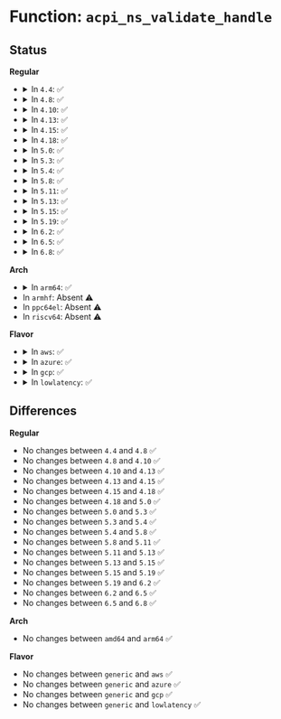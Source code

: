 # Function: <code>acpi_ns_validate_handle</code>

## Status
<b>Regular</b>
<ul>
<li>
<details>
<summary>In <code>4.4</code>: ✅</summary>

```c
struct acpi_namespace_node *acpi_ns_validate_handle(acpi_handle handle);
```

**Collision:** Unique Global

**Inline:** No

**Transformation:** False

**Instances:**

```
In drivers/acpi/acpica/nsutils.c (ffffffff8149f2f8)
Location: drivers/acpi/acpica/nsutils.c:561
Inline: False
Direct callers:
  - drivers/acpi/acpica/evhandler.c:acpi_ev_install_handler
  - drivers/acpi/acpica/evregion.c:acpi_ev_reg_run
  - drivers/acpi/acpica/nsnames.c:acpi_ns_handle_to_pathname
  - drivers/acpi/acpica/nsxfeval.c:acpi_evaluate_object
  - drivers/acpi/acpica/nsxfname.c:acpi_get_handle
  - drivers/acpi/acpica/nsxfname.c:acpi_get_object_info
```
**Symbols:**

```
ffffffff8149f2f8-ffffffff8149f323: acpi_ns_validate_handle (STB_GLOBAL)
```
</details>
</li>
<li>
<details>
<summary>In <code>4.8</code>: ✅</summary>

```c
struct acpi_namespace_node *acpi_ns_validate_handle(acpi_handle handle);
```

**Collision:** Unique Global

**Inline:** No

**Transformation:** False

**Instances:**

```
In drivers/acpi/acpica/nsutils.c (ffffffff814ee60a)
Location: drivers/acpi/acpica/nsutils.c:562
Inline: False
Direct callers:
  - drivers/acpi/acpica/evhandler.c:acpi_ev_install_handler
  - drivers/acpi/acpica/evregion.c:acpi_ev_reg_run
  - drivers/acpi/acpica/nsnames.c:acpi_ns_handle_to_pathname
  - drivers/acpi/acpica/nsxfeval.c:acpi_evaluate_object
  - drivers/acpi/acpica/nsxfname.c:acpi_get_object_info
  - drivers/acpi/acpica/nsxfname.c:acpi_get_handle
```
**Symbols:**

```
ffffffff814ee60a-ffffffff814ee635: acpi_ns_validate_handle (STB_GLOBAL)
```
</details>
</li>
<li>
<details>
<summary>In <code>4.10</code>: ✅</summary>

```c
struct acpi_namespace_node *acpi_ns_validate_handle(acpi_handle handle);
```

**Collision:** Unique Global

**Inline:** No

**Transformation:** False

**Instances:**

```
In drivers/acpi/acpica/nsutils.c (ffffffff81511072)
Location: drivers/acpi/acpica/nsutils.c:562
Inline: False
Direct callers:
  - drivers/acpi/acpica/evhandler.c:acpi_ev_install_handler
  - drivers/acpi/acpica/evregion.c:acpi_ev_reg_run
  - drivers/acpi/acpica/nsnames.c:acpi_ns_handle_to_pathname
  - drivers/acpi/acpica/nsnames.c:acpi_ns_handle_to_name
  - drivers/acpi/acpica/nsxfeval.c:acpi_evaluate_object
  - drivers/acpi/acpica/nsxfname.c:acpi_get_object_info
  - drivers/acpi/acpica/nsxfname.c:acpi_get_handle
```
**Symbols:**

```
ffffffff81511072-ffffffff8151109d: acpi_ns_validate_handle (STB_GLOBAL)
```
</details>
</li>
<li>
<details>
<summary>In <code>4.13</code>: ✅</summary>

```c
struct acpi_namespace_node *acpi_ns_validate_handle(acpi_handle handle);
```

**Collision:** Unique Global

**Inline:** No

**Transformation:** False

**Instances:**

```
In drivers/acpi/acpica/nsutils.c (ffffffff81521721)
Location: drivers/acpi/acpica/nsutils.c:562
Inline: False
Direct callers:
  - drivers/acpi/acpica/evregion.c:acpi_ev_reg_run
  - drivers/acpi/acpica/nsnames.c:acpi_ns_handle_to_pathname
  - drivers/acpi/acpica/nsnames.c:acpi_ns_handle_to_name
  - drivers/acpi/acpica/nsxfeval.c:acpi_evaluate_object
  - drivers/acpi/acpica/nsxfname.c:acpi_get_object_info
  - drivers/acpi/acpica/nsxfname.c:acpi_get_handle
  - drivers/acpi/acpica/rsxface.c:acpi_rs_validate_parameters
```
**Symbols:**

```
ffffffff81521721-ffffffff81521748: acpi_ns_validate_handle (STB_GLOBAL)
```
</details>
</li>
<li>
<details>
<summary>In <code>4.15</code>: ✅</summary>

```c
struct acpi_namespace_node *acpi_ns_validate_handle(acpi_handle handle);
```

**Collision:** Unique Global

**Inline:** No

**Transformation:** False

**Instances:**

```
In drivers/acpi/acpica/nsutils.c (ffffffff8157586c)
Location: drivers/acpi/acpica/nsutils.c:562
Inline: False
Direct callers:
  - drivers/acpi/acpica/evregion.c:acpi_ev_reg_run
  - drivers/acpi/acpica/nsdump.c:acpi_ns_dump_one_object_path
  - drivers/acpi/acpica/nsnames.c:acpi_ns_handle_to_pathname
  - drivers/acpi/acpica/nsnames.c:acpi_ns_handle_to_name
  - drivers/acpi/acpica/nsxfeval.c:acpi_evaluate_object
  - drivers/acpi/acpica/nsxfname.c:acpi_get_object_info
  - drivers/acpi/acpica/nsxfname.c:acpi_get_handle
  - drivers/acpi/acpica/rsxface.c:acpi_rs_validate_parameters
```
**Symbols:**

```
ffffffff8157586c-ffffffff8157589f: acpi_ns_validate_handle (STB_GLOBAL)
```
</details>
</li>
<li>
<details>
<summary>In <code>4.18</code>: ✅</summary>

```c
struct acpi_namespace_node *acpi_ns_validate_handle(acpi_handle handle);
```

**Collision:** Unique Global

**Inline:** No

**Transformation:** False

**Instances:**

```
In drivers/acpi/acpica/nsutils.c (ffffffff815ac7de)
Location: drivers/acpi/acpica/nsutils.c:528
Inline: False
Direct callers:
  - drivers/acpi/acpica/evregion.c:acpi_ev_reg_run
  - drivers/acpi/acpica/nsdump.c:acpi_ns_dump_one_object_path
  - drivers/acpi/acpica/nsnames.c:acpi_ns_handle_to_pathname
  - drivers/acpi/acpica/nsnames.c:acpi_ns_handle_to_name
  - drivers/acpi/acpica/nsxfeval.c:acpi_evaluate_object
  - drivers/acpi/acpica/nsxfname.c:acpi_get_object_info
  - drivers/acpi/acpica/nsxfname.c:acpi_get_handle
  - drivers/acpi/acpica/rsxface.c:acpi_rs_validate_parameters
```
**Symbols:**

```
ffffffff815ac7de-ffffffff815ac811: acpi_ns_validate_handle (STB_GLOBAL)
```
</details>
</li>
<li>
<details>
<summary>In <code>5.0</code>: ✅</summary>

```c
struct acpi_namespace_node *acpi_ns_validate_handle(acpi_handle handle);
```

**Collision:** Unique Global

**Inline:** No

**Transformation:** False

**Instances:**

```
In drivers/acpi/acpica/nsutils.c (ffffffff815c57d5)
Location: drivers/acpi/acpica/nsutils.c:528
Inline: False
Direct callers:
  - drivers/acpi/acpica/evregion.c:acpi_ev_reg_run
  - drivers/acpi/acpica/nsdump.c:acpi_ns_dump_one_object_path
  - drivers/acpi/acpica/nsnames.c:acpi_ns_handle_to_pathname
  - drivers/acpi/acpica/nsnames.c:acpi_ns_handle_to_name
  - drivers/acpi/acpica/nsxfeval.c:acpi_evaluate_object
  - drivers/acpi/acpica/nsxfname.c:acpi_get_object_info
  - drivers/acpi/acpica/nsxfname.c:acpi_get_handle
  - drivers/acpi/acpica/rsxface.c:acpi_rs_validate_parameters
```
**Symbols:**

```
ffffffff815c57d5-ffffffff815c5808: acpi_ns_validate_handle (STB_GLOBAL)
```
</details>
</li>
<li>
<details>
<summary>In <code>5.3</code>: ✅</summary>

```c
struct acpi_namespace_node *acpi_ns_validate_handle(acpi_handle handle);
```

**Collision:** Unique Global

**Inline:** No

**Transformation:** False

**Instances:**

```
In drivers/acpi/acpica/nsutils.c (ffffffff815f70d0)
Location: drivers/acpi/acpica/nsutils.c:528
Inline: False
Direct callers:
  - drivers/acpi/acpica/evregion.c:acpi_ev_reg_run
  - drivers/acpi/acpica/nsdump.c:acpi_ns_dump_one_object_path
  - drivers/acpi/acpica/nsnames.c:acpi_ns_handle_to_pathname
  - drivers/acpi/acpica/nsnames.c:acpi_ns_handle_to_name
  - drivers/acpi/acpica/nsxfeval.c:acpi_evaluate_object
  - drivers/acpi/acpica/nsxfname.c:acpi_get_object_info
  - drivers/acpi/acpica/nsxfname.c:acpi_get_handle
  - drivers/acpi/acpica/rsxface.c:acpi_rs_validate_parameters
```
**Symbols:**

```
ffffffff815f70d0-ffffffff815f7109: acpi_ns_validate_handle (STB_GLOBAL)
```
</details>
</li>
<li>
<details>
<summary>In <code>5.4</code>: ✅</summary>

```c
struct acpi_namespace_node *acpi_ns_validate_handle(acpi_handle handle);
```

**Collision:** Unique Global

**Inline:** No

**Transformation:** False

**Instances:**

```
In drivers/acpi/acpica/nsutils.c (ffffffff81618576)
Location: drivers/acpi/acpica/nsutils.c:528
Inline: False
Direct callers:
  - drivers/acpi/acpica/evregion.c:acpi_ev_reg_run
  - drivers/acpi/acpica/nsdump.c:acpi_ns_dump_one_object_path
  - drivers/acpi/acpica/nsnames.c:acpi_ns_handle_to_pathname
  - drivers/acpi/acpica/nsnames.c:acpi_ns_handle_to_name
  - drivers/acpi/acpica/nsxfeval.c:acpi_evaluate_object
  - drivers/acpi/acpica/nsxfname.c:acpi_get_object_info
  - drivers/acpi/acpica/nsxfname.c:acpi_get_handle
  - drivers/acpi/acpica/rsxface.c:acpi_rs_validate_parameters
```
**Symbols:**

```
ffffffff81618576-ffffffff816185af: acpi_ns_validate_handle (STB_GLOBAL)
```
</details>
</li>
<li>
<details>
<summary>In <code>5.8</code>: ✅</summary>

```c
struct acpi_namespace_node *acpi_ns_validate_handle(acpi_handle handle);
```

**Collision:** Unique Global

**Inline:** No

**Transformation:** False

**Instances:**

```
In drivers/acpi/acpica/nsutils.c (ffffffff816c4a92)
Location: drivers/acpi/acpica/nsutils.c:528
Inline: False
Direct callers:
  - drivers/acpi/acpica/evregion.c:acpi_ev_reg_run
  - drivers/acpi/acpica/evxfgpe.c:acpi_remove_gpe_block
  - drivers/acpi/acpica/evxfgpe.c:acpi_install_gpe_block
  - drivers/acpi/acpica/evxfregn.c:acpi_remove_address_space_handler
  - drivers/acpi/acpica/evxfregn.c:acpi_install_address_space_handler
  - drivers/acpi/acpica/nsdump.c:acpi_ns_dump_one_object_path
  - drivers/acpi/acpica/nsdump.c:acpi_ns_dump_one_object
  - drivers/acpi/acpica/nsnames.c:acpi_ns_handle_to_pathname
  - drivers/acpi/acpica/nsnames.c:acpi_ns_handle_to_name
  - drivers/acpi/acpica/nsxfeval.c:acpi_walk_namespace
  - drivers/acpi/acpica/nsxfeval.c:acpi_evaluate_object
  - drivers/acpi/acpica/nsxfname.c:acpi_get_object_info
  - drivers/acpi/acpica/nsxfname.c:acpi_get_handle
  - drivers/acpi/acpica/rsxface.c:acpi_rs_validate_parameters
```
**Symbols:**

```
ffffffff816c4a92-ffffffff816c4acb: acpi_ns_validate_handle (STB_GLOBAL)
```
</details>
</li>
<li>
<details>
<summary>In <code>5.11</code>: ✅</summary>

```c
struct acpi_namespace_node *acpi_ns_validate_handle(acpi_handle handle);
```

**Collision:** Unique Global

**Inline:** No

**Transformation:** False

**Instances:**

```
In drivers/acpi/acpica/nsutils.c (ffffffff816e2ad6)
Location: drivers/acpi/acpica/nsutils.c:528
Inline: False
Direct callers:
  - drivers/acpi/acpica/evregion.c:acpi_ev_reg_run
  - drivers/acpi/acpica/evxfgpe.c:acpi_remove_gpe_block
  - drivers/acpi/acpica/evxfgpe.c:acpi_install_gpe_block
  - drivers/acpi/acpica/evxfregn.c:acpi_remove_address_space_handler
  - drivers/acpi/acpica/evxfregn.c:acpi_install_address_space_handler
  - drivers/acpi/acpica/nsdump.c:acpi_ns_dump_one_object_path
  - drivers/acpi/acpica/nsdump.c:acpi_ns_dump_one_object
  - drivers/acpi/acpica/nsnames.c:acpi_ns_handle_to_pathname
  - drivers/acpi/acpica/nsnames.c:acpi_ns_handle_to_name
  - drivers/acpi/acpica/nsxfeval.c:acpi_walk_namespace
  - drivers/acpi/acpica/nsxfeval.c:acpi_evaluate_object
  - drivers/acpi/acpica/nsxfname.c:acpi_get_object_info
  - drivers/acpi/acpica/nsxfname.c:acpi_get_handle
  - drivers/acpi/acpica/rsxface.c:acpi_rs_validate_parameters
```
**Symbols:**

```
ffffffff816e2ad6-ffffffff816e2b0f: acpi_ns_validate_handle (STB_GLOBAL)
```
</details>
</li>
<li>
<details>
<summary>In <code>5.13</code>: ✅</summary>

```c
struct acpi_namespace_node *acpi_ns_validate_handle(acpi_handle handle);
```

**Collision:** Unique Global

**Inline:** No

**Transformation:** False

**Instances:**

```
In drivers/acpi/acpica/nsutils.c (ffffffff816c499d)
Location: drivers/acpi/acpica/nsutils.c:528
Inline: False
Direct callers:
  - drivers/acpi/acpica/evregion.c:acpi_ev_reg_run
  - drivers/acpi/acpica/evxfgpe.c:acpi_remove_gpe_block
  - drivers/acpi/acpica/evxfgpe.c:acpi_install_gpe_block
  - drivers/acpi/acpica/evxfregn.c:acpi_remove_address_space_handler
  - drivers/acpi/acpica/evxfregn.c:acpi_install_address_space_handler
  - drivers/acpi/acpica/nsdump.c:acpi_ns_dump_one_object_path
  - drivers/acpi/acpica/nsdump.c:acpi_ns_dump_one_object
  - drivers/acpi/acpica/nsnames.c:acpi_ns_handle_to_pathname
  - drivers/acpi/acpica/nsnames.c:acpi_ns_handle_to_name
  - drivers/acpi/acpica/nsxfeval.c:acpi_walk_namespace
  - drivers/acpi/acpica/nsxfeval.c:acpi_evaluate_object
  - drivers/acpi/acpica/nsxfname.c:acpi_get_object_info
  - drivers/acpi/acpica/nsxfname.c:acpi_get_handle
  - drivers/acpi/acpica/rsxface.c:acpi_rs_validate_parameters
```
**Symbols:**

```
ffffffff816c499d-ffffffff816c49d6: acpi_ns_validate_handle (STB_GLOBAL)
```
</details>
</li>
<li>
<details>
<summary>In <code>5.15</code>: ✅</summary>

```c
struct acpi_namespace_node *acpi_ns_validate_handle(acpi_handle handle);
```

**Collision:** Unique Global

**Inline:** No

**Transformation:** False

**Instances:**

```
In drivers/acpi/acpica/nsutils.c (ffffffff8173bcea)
Location: drivers/acpi/acpica/nsutils.c:528
Inline: False
Direct callers:
  - drivers/acpi/acpica/evregion.c:acpi_ev_reg_run
  - drivers/acpi/acpica/evxfgpe.c:acpi_remove_gpe_block
  - drivers/acpi/acpica/evxfgpe.c:acpi_install_gpe_block
  - drivers/acpi/acpica/evxfregn.c:acpi_remove_address_space_handler
  - drivers/acpi/acpica/evxfregn.c:acpi_install_address_space_handler
  - drivers/acpi/acpica/nsdump.c:acpi_ns_dump_one_object_path
  - drivers/acpi/acpica/nsdump.c:acpi_ns_dump_one_object
  - drivers/acpi/acpica/nsnames.c:acpi_ns_handle_to_pathname
  - drivers/acpi/acpica/nsnames.c:acpi_ns_handle_to_name
  - drivers/acpi/acpica/nsxfeval.c:acpi_walk_namespace
  - drivers/acpi/acpica/nsxfeval.c:acpi_evaluate_object
  - drivers/acpi/acpica/nsxfname.c:acpi_get_object_info
  - drivers/acpi/acpica/nsxfname.c:acpi_get_handle
  - drivers/acpi/acpica/rsxface.c:acpi_rs_validate_parameters
```
**Symbols:**

```
ffffffff8173bcea-ffffffff8173bd23: acpi_ns_validate_handle (STB_GLOBAL)
```
</details>
</li>
<li>
<details>
<summary>In <code>5.19</code>: ✅</summary>

```c
struct acpi_namespace_node *acpi_ns_validate_handle(acpi_handle handle);
```

**Collision:** Unique Global

**Inline:** No

**Transformation:** False

**Instances:**

```
In drivers/acpi/acpica/nsutils.c (ffffffff8186d394)
Location: drivers/acpi/acpica/nsutils.c:528
Inline: False
Direct callers:
  - drivers/acpi/acpica/evhandler.c:acpi_ev_install_handler
  - drivers/acpi/acpica/evregion.c:acpi_ev_reg_run
  - drivers/acpi/acpica/evxfgpe.c:acpi_remove_gpe_block
  - drivers/acpi/acpica/evxfgpe.c:acpi_install_gpe_block
  - drivers/acpi/acpica/evxfregn.c:acpi_remove_address_space_handler
  - drivers/acpi/acpica/evxfregn.c:acpi_install_address_space_handler
  - drivers/acpi/acpica/nsdump.c:acpi_ns_dump_one_object_path
  - drivers/acpi/acpica/nsdump.c:acpi_ns_dump_one_object
  - drivers/acpi/acpica/nsnames.c:acpi_ns_handle_to_pathname
  - drivers/acpi/acpica/nsnames.c:acpi_ns_handle_to_name
  - drivers/acpi/acpica/nsxfeval.c:acpi_ns_get_device_callback
  - drivers/acpi/acpica/nsxfeval.c:acpi_walk_namespace
  - drivers/acpi/acpica/nsxfeval.c:acpi_evaluate_object
  - drivers/acpi/acpica/nsxfname.c:acpi_get_object_info
  - drivers/acpi/acpica/nsxfname.c:acpi_get_handle
  - drivers/acpi/acpica/nsxfobj.c:acpi_get_type
  - drivers/acpi/acpica/rsxface.c:acpi_rs_validate_parameters
  - drivers/acpi/acpica/dbnames.c:acpi_db_walk_for_fields
```
**Symbols:**

```
ffffffff8186d394-ffffffff8186d3cd: acpi_ns_validate_handle (STB_GLOBAL)
```
</details>
</li>
<li>
<details>
<summary>In <code>6.2</code>: ✅</summary>

```c
struct acpi_namespace_node *acpi_ns_validate_handle(acpi_handle handle);
```

**Collision:** Unique Global

**Inline:** No

**Transformation:** False

**Instances:**

```
In drivers/acpi/acpica/nsutils.c (ffffffff819ad000)
Location: drivers/acpi/acpica/nsutils.c:528
Inline: False
Direct callers:
  - drivers/acpi/acpica/evhandler.c:acpi_ev_install_handler
  - drivers/acpi/acpica/evregion.c:acpi_ev_reg_run
  - drivers/acpi/acpica/evxfgpe.c:acpi_remove_gpe_block
  - drivers/acpi/acpica/evxfgpe.c:acpi_install_gpe_block
  - drivers/acpi/acpica/evxfregn.c:acpi_execute_reg_methods
  - drivers/acpi/acpica/evxfregn.c:acpi_remove_address_space_handler
  - drivers/acpi/acpica/evxfregn.c:acpi_install_address_space_handler_internal
  - drivers/acpi/acpica/nsdump.c:acpi_ns_dump_one_object_path
  - drivers/acpi/acpica/nsdump.c:acpi_ns_dump_one_object
  - drivers/acpi/acpica/nsnames.c:acpi_ns_handle_to_pathname
  - drivers/acpi/acpica/nsnames.c:acpi_ns_handle_to_name
  - drivers/acpi/acpica/nsxfeval.c:acpi_get_data
  - drivers/acpi/acpica/nsxfeval.c:acpi_ns_get_device_callback
  - drivers/acpi/acpica/nsxfeval.c:acpi_walk_namespace
  - drivers/acpi/acpica/nsxfeval.c:acpi_evaluate_object
  - drivers/acpi/acpica/nsxfname.c:acpi_get_object_info
  - drivers/acpi/acpica/nsxfname.c:acpi_get_handle
  - drivers/acpi/acpica/nsxfobj.c:acpi_get_type
  - drivers/acpi/acpica/rsxface.c:acpi_rs_validate_parameters
  - drivers/acpi/acpica/dbnames.c:acpi_db_walk_for_fields
```
**Symbols:**

```
ffffffff819ad000-ffffffff819ad045: acpi_ns_validate_handle (STB_GLOBAL)
```
</details>
</li>
<li>
<details>
<summary>In <code>6.5</code>: ✅</summary>

```c
struct acpi_namespace_node *acpi_ns_validate_handle(acpi_handle handle);
```

**Collision:** Unique Global

**Inline:** No

**Transformation:** False

**Instances:**

```
In drivers/acpi/acpica/nsutils.c (ffffffff819f3ed0)
Location: drivers/acpi/acpica/nsutils.c:528
Inline: False
Direct callers:
  - drivers/acpi/acpica/evhandler.c:acpi_ev_install_handler
  - drivers/acpi/acpica/evregion.c:acpi_ev_reg_run
  - drivers/acpi/acpica/evxfgpe.c:acpi_remove_gpe_block
  - drivers/acpi/acpica/evxfgpe.c:acpi_install_gpe_block
  - drivers/acpi/acpica/evxfregn.c:acpi_execute_reg_methods
  - drivers/acpi/acpica/evxfregn.c:acpi_remove_address_space_handler
  - drivers/acpi/acpica/evxfregn.c:acpi_install_address_space_handler_internal
  - drivers/acpi/acpica/nsdump.c:acpi_ns_dump_one_object_path
  - drivers/acpi/acpica/nsdump.c:acpi_ns_dump_one_object
  - drivers/acpi/acpica/nsnames.c:acpi_ns_handle_to_pathname
  - drivers/acpi/acpica/nsnames.c:acpi_ns_handle_to_name
  - drivers/acpi/acpica/nsxfeval.c:acpi_get_data
  - drivers/acpi/acpica/nsxfeval.c:acpi_ns_get_device_callback
  - drivers/acpi/acpica/nsxfeval.c:acpi_walk_namespace
  - drivers/acpi/acpica/nsxfeval.c:acpi_evaluate_object
  - drivers/acpi/acpica/nsxfname.c:acpi_get_object_info
  - drivers/acpi/acpica/nsxfname.c:acpi_get_handle
  - drivers/acpi/acpica/nsxfobj.c:acpi_get_type
  - drivers/acpi/acpica/rsxface.c:acpi_rs_validate_parameters
  - drivers/acpi/acpica/dbnames.c:acpi_db_walk_for_fields
```
**Symbols:**

```
ffffffff819f3ed0-ffffffff819f3f15: acpi_ns_validate_handle (STB_GLOBAL)
```
</details>
</li>
<li>
<details>
<summary>In <code>6.8</code>: ✅</summary>

```c
struct acpi_namespace_node *acpi_ns_validate_handle(acpi_handle handle);
```

**Collision:** Unique Global

**Inline:** No

**Transformation:** False

**Instances:**

```
In drivers/acpi/acpica/nsutils.c (ffffffff81a3ecf0)
Location: drivers/acpi/acpica/nsutils.c:528
Inline: False
Direct callers:
  - drivers/acpi/acpica/evhandler.c:acpi_ev_install_handler
  - drivers/acpi/acpica/evregion.c:acpi_ev_reg_run
  - drivers/acpi/acpica/evxfgpe.c:acpi_remove_gpe_block
  - drivers/acpi/acpica/evxfgpe.c:acpi_install_gpe_block
  - drivers/acpi/acpica/evxfregn.c:acpi_execute_reg_methods
  - drivers/acpi/acpica/evxfregn.c:acpi_remove_address_space_handler
  - drivers/acpi/acpica/evxfregn.c:acpi_install_address_space_handler_internal
  - drivers/acpi/acpica/nsdump.c:acpi_ns_dump_one_object_path
  - drivers/acpi/acpica/nsdump.c:acpi_ns_dump_one_object
  - drivers/acpi/acpica/nsnames.c:acpi_ns_handle_to_pathname
  - drivers/acpi/acpica/nsnames.c:acpi_ns_handle_to_name
  - drivers/acpi/acpica/nsxfeval.c:acpi_get_data
  - drivers/acpi/acpica/nsxfeval.c:acpi_ns_get_device_callback
  - drivers/acpi/acpica/nsxfeval.c:acpi_walk_namespace
  - drivers/acpi/acpica/nsxfeval.c:acpi_evaluate_object
  - drivers/acpi/acpica/nsxfname.c:acpi_get_object_info
  - drivers/acpi/acpica/nsxfname.c:acpi_get_handle
  - drivers/acpi/acpica/nsxfobj.c:acpi_get_type
  - drivers/acpi/acpica/rsxface.c:acpi_rs_validate_parameters
  - drivers/acpi/acpica/dbnames.c:acpi_db_walk_for_fields
```
**Symbols:**

```
ffffffff81a3ecf0-ffffffff81a3ed35: acpi_ns_validate_handle (STB_GLOBAL)
```
</details>
</li>
</ul>
<b>Arch</b>
<ul>
<li>
<details>
<summary>In <code>arm64</code>: ✅</summary>

```c
struct acpi_namespace_node *acpi_ns_validate_handle(acpi_handle handle);
```

**Collision:** Unique Global

**Inline:** No

**Transformation:** False

**Instances:**

```
In drivers/acpi/acpica/nsutils.c (ffff800010790428)
Location: drivers/acpi/acpica/nsutils.c:528
Inline: False
Direct callers:
  - drivers/acpi/acpica/evregion.c:acpi_ev_reg_run
  - drivers/acpi/acpica/nsnames.c:acpi_ns_handle_to_pathname
  - drivers/acpi/acpica/nsnames.c:acpi_ns_handle_to_name
  - drivers/acpi/acpica/nsxfeval.c:acpi_evaluate_object
  - drivers/acpi/acpica/nsxfname.c:acpi_get_object_info
  - drivers/acpi/acpica/nsxfname.c:acpi_get_handle
  - drivers/acpi/acpica/rsxface.c:acpi_rs_validate_parameters
```
**Symbols:**

```
ffff800010790428-ffff800010790474: acpi_ns_validate_handle (STB_GLOBAL)
```
</details>
</li>
<li>
In <code>armhf</code>: Absent ⚠️
</li>
<li>
In <code>ppc64el</code>: Absent ⚠️
</li>
<li>
In <code>riscv64</code>: Absent ⚠️
</li>
</ul>
<b>Flavor</b>
<ul>
<li>
<details>
<summary>In <code>aws</code>: ✅</summary>

```c
struct acpi_namespace_node *acpi_ns_validate_handle(acpi_handle handle);
```

**Collision:** Unique Global

**Inline:** No

**Transformation:** False

**Instances:**

```
In drivers/acpi/acpica/nsutils.c (ffffffff815f5d17)
Location: drivers/acpi/acpica/nsutils.c:528
Inline: False
Direct callers:
  - drivers/acpi/acpica/evregion.c:acpi_ev_reg_run
  - drivers/acpi/acpica/nsnames.c:acpi_ns_handle_to_pathname
  - drivers/acpi/acpica/nsnames.c:acpi_ns_handle_to_name
  - drivers/acpi/acpica/nsxfeval.c:acpi_evaluate_object
  - drivers/acpi/acpica/nsxfname.c:acpi_get_object_info
  - drivers/acpi/acpica/nsxfname.c:acpi_get_handle
  - drivers/acpi/acpica/rsxface.c:acpi_rs_validate_parameters
```
**Symbols:**

```
ffffffff815f5d17-ffffffff815f5d3e: acpi_ns_validate_handle (STB_GLOBAL)
```
</details>
</li>
<li>
<details>
<summary>In <code>azure</code>: ✅</summary>

```c
struct acpi_namespace_node *acpi_ns_validate_handle(acpi_handle handle);
```

**Collision:** Unique Global

**Inline:** No

**Transformation:** False

**Instances:**

```
In drivers/acpi/acpica/nsutils.c (ffffffff815e1271)
Location: drivers/acpi/acpica/nsutils.c:528
Inline: False
Direct callers:
  - drivers/acpi/acpica/evregion.c:acpi_ev_reg_run
  - drivers/acpi/acpica/nsnames.c:acpi_ns_handle_to_pathname
  - drivers/acpi/acpica/nsnames.c:acpi_ns_handle_to_name
  - drivers/acpi/acpica/nsxfeval.c:acpi_evaluate_object
  - drivers/acpi/acpica/nsxfname.c:acpi_get_object_info
  - drivers/acpi/acpica/nsxfname.c:acpi_get_handle
  - drivers/acpi/acpica/rsxface.c:acpi_rs_validate_parameters
```
**Symbols:**

```
ffffffff815e1271-ffffffff815e1298: acpi_ns_validate_handle (STB_GLOBAL)
```
</details>
</li>
<li>
<details>
<summary>In <code>gcp</code>: ✅</summary>

```c
struct acpi_namespace_node *acpi_ns_validate_handle(acpi_handle handle);
```

**Collision:** Unique Global

**Inline:** No

**Transformation:** False

**Instances:**

```
In drivers/acpi/acpica/nsutils.c (ffffffff8160c856)
Location: drivers/acpi/acpica/nsutils.c:528
Inline: False
Direct callers:
  - drivers/acpi/acpica/evregion.c:acpi_ev_reg_run
  - drivers/acpi/acpica/nsdump.c:acpi_ns_dump_one_object_path
  - drivers/acpi/acpica/nsnames.c:acpi_ns_handle_to_pathname
  - drivers/acpi/acpica/nsnames.c:acpi_ns_handle_to_name
  - drivers/acpi/acpica/nsxfeval.c:acpi_evaluate_object
  - drivers/acpi/acpica/nsxfname.c:acpi_get_object_info
  - drivers/acpi/acpica/nsxfname.c:acpi_get_handle
  - drivers/acpi/acpica/rsxface.c:acpi_rs_validate_parameters
```
**Symbols:**

```
ffffffff8160c856-ffffffff8160c88f: acpi_ns_validate_handle (STB_GLOBAL)
```
</details>
</li>
<li>
<details>
<summary>In <code>lowlatency</code>: ✅</summary>

```c
struct acpi_namespace_node *acpi_ns_validate_handle(acpi_handle handle);
```

**Collision:** Unique Global

**Inline:** No

**Transformation:** False

**Instances:**

```
In drivers/acpi/acpica/nsutils.c (ffffffff81626706)
Location: drivers/acpi/acpica/nsutils.c:528
Inline: False
Direct callers:
  - drivers/acpi/acpica/evregion.c:acpi_ev_reg_run
  - drivers/acpi/acpica/nsdump.c:acpi_ns_dump_one_object_path
  - drivers/acpi/acpica/nsnames.c:acpi_ns_handle_to_pathname
  - drivers/acpi/acpica/nsnames.c:acpi_ns_handle_to_name
  - drivers/acpi/acpica/nsxfeval.c:acpi_evaluate_object
  - drivers/acpi/acpica/nsxfname.c:acpi_get_object_info
  - drivers/acpi/acpica/nsxfname.c:acpi_get_handle
  - drivers/acpi/acpica/rsxface.c:acpi_rs_validate_parameters
```
**Symbols:**

```
ffffffff81626706-ffffffff8162673f: acpi_ns_validate_handle (STB_GLOBAL)
```
</details>
</li>
</ul>

## Differences
<b>Regular</b>
<ul>
<li>
No changes between <code>4.4</code> and <code>4.8</code> ✅
</li>
<li>
No changes between <code>4.8</code> and <code>4.10</code> ✅
</li>
<li>
No changes between <code>4.10</code> and <code>4.13</code> ✅
</li>
<li>
No changes between <code>4.13</code> and <code>4.15</code> ✅
</li>
<li>
No changes between <code>4.15</code> and <code>4.18</code> ✅
</li>
<li>
No changes between <code>4.18</code> and <code>5.0</code> ✅
</li>
<li>
No changes between <code>5.0</code> and <code>5.3</code> ✅
</li>
<li>
No changes between <code>5.3</code> and <code>5.4</code> ✅
</li>
<li>
No changes between <code>5.4</code> and <code>5.8</code> ✅
</li>
<li>
No changes between <code>5.8</code> and <code>5.11</code> ✅
</li>
<li>
No changes between <code>5.11</code> and <code>5.13</code> ✅
</li>
<li>
No changes between <code>5.13</code> and <code>5.15</code> ✅
</li>
<li>
No changes between <code>5.15</code> and <code>5.19</code> ✅
</li>
<li>
No changes between <code>5.19</code> and <code>6.2</code> ✅
</li>
<li>
No changes between <code>6.2</code> and <code>6.5</code> ✅
</li>
<li>
No changes between <code>6.5</code> and <code>6.8</code> ✅
</li>
</ul>
<b>Arch</b>
<ul>
<li>
No changes between <code>amd64</code> and <code>arm64</code> ✅
</li>
</ul>
<b>Flavor</b>
<ul>
<li>
No changes between <code>generic</code> and <code>aws</code> ✅
</li>
<li>
No changes between <code>generic</code> and <code>azure</code> ✅
</li>
<li>
No changes between <code>generic</code> and <code>gcp</code> ✅
</li>
<li>
No changes between <code>generic</code> and <code>lowlatency</code> ✅
</li>
</ul>
